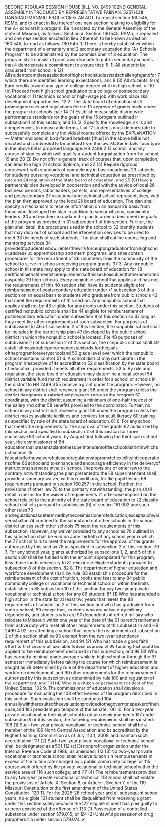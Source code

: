 SECOND REGULAR SESSION
HOUSE BILL NO. 2499
102ND GENERAL ASSEMBLY
INTRODUCED BY REPRESENTATIVE FARNAN.
5257H.01I DANARADEMANMILLER,ChiefClerk
AN ACT
To repeal section 160.545, RSMo, and to enact in lieu thereof one new section relating to
eligibility for the A+ scholarship program.
Be it enacted by the General Assembly of the state of Missouri, as follows:
Section A. Section 160.545, RSMo, is repealed and one new section enacted in lieu
2 thereof, to be known as section 160.545, to read as follows:
160.545. 1. There is hereby established within the department of elementary and
2 secondary education the "A+ Schools Program" to be administered by the commissioner of
3 education. The program shall consist of grant awards made to public secondary schools that
4 demonstrate a commitment to ensure that:
5 (1) All students be graduated from school;
6 (2) Allstudentscompleteaselectionofhighschoolstudiesthatischallengingandfor
7 which there are identified learning expectations; and
8 (3) All students:
9 (a) Earn credits toward any type of college degree while in high school; or
10 (b) Proceed from high school graduation to a college or postsecondary vocational or
11 technical school or high-wage job with work place skill development opportunities.
12 2. The state board of education shall promulgate rules and regulations for the
13 approval of grants made under the program to schools that:
14 (1) Establish measurable districtwide performance standards for the goals of the
15 program outlined in subsection 1 of this section; and
16 (2) Specify the knowledge, skills and competencies, in measurable terms, that
17 students must demonstrate to successfully complete any individual course offered by the
EXPLANATION — Matter enclosed in bold-faced brackets [thus] in the above bill is not enacted and is
intended to be omitted from the law. Matter in bold-face type in the above bill is proposed language.
HB 2499 2
18 school, and any course of studies which will qualify a student forgraduation from the school;
19 and
20 (3) Do not offer a general track of courses that, upon completion, can lead to a high
21 school diploma; and
22 (4) Require rigorous coursework with standards of competency in basic academic
23 subjects for students pursuing vocational and technical education as prescribed by rule and
24 regulation of the state board of education; and
25 (5) Have a partnership plan developed in cooperation and with the advice of local
26 business persons, labor leaders, parents, and representatives of college and postsecondary
27 vocational and technical school representatives, with the plan then approved by the local
28 board of education. The plan shall specify a mechanism to receive information on an annual
29 basis from those who developed the plan in addition to senior citizens, community leaders,
30 and teachers to update the plan in order to best meet the goals of the program as provided in
31 subsection 1 of this section. Further, the plan shall detail the procedures used in the school to
32 identify students that may drop out of school and the intervention services to be used to meet
33 the needs of such students. The plan shall outline counseling and mentoring services
34 providedtostudentswhowillentertheworkforceupongraduationfromhighschool,address
35 apprenticeship and intern programs, and shall contain procedures for the recruitment of
36 volunteers from the community of the school to serve in schools receiving program grants.
37 3. Any nonpublic school in this state may apply to the state board of education for
38 certificationthatitmeetstherequirementsofthissectionsubjecttothesamecriteriaaspublic
39 high schools. Every nonpublic school that applies and has met the requirements of this
40 section shall have its students eligible for reimbursement of postsecondary education under
41 subsection 8 of this section on an equal basis to students who graduate from public schools
42 that meet the requirements of this section. Any nonpublic school that applies shall not be
43 eligible for any grants under this section. Students of certified nonpublic schools shall be
44 eligible for reimbursement of postsecondary education under subsection 8 of this section so
45 long as they meet the other requirements of such subsection. For purposes of subdivision (5)
46 of subsection 2 of this section, the nonpublic school shall be included in the partnership plan
47 developed by the public school district in which the nonpublic school is located. For
48 purposes of subdivision (1) of subsection 2 of this section, the nonpublic school shall
49 establishmeasurableperformancestandards forthegoals oftheprogramforeveryschooland
50 grade level over which the nonpublic school maintains control.
51 4. A school district may participate in the program irrespective of its accreditation
52 classification by the state board of education, provided it meets all other requirements.
53 5. By rule and regulation, the state board of education may determine a local school
54 district variable fund match requirement in order for a school or schools in the district to
HB 2499 3
55 receive a grant under the program. However, no school in any district shall receive a grant
56 under the program unless the district designates a salaried employee to serve as the program
57 coordinator, with the district assuming a minimum of one-half the cost of the salary and other
58 benefits provided to the coordinator. Further, no school in any district shall receive a grant
59 under the program unless the district makes available facilities and services for adult literacy
60 training as specified by rule of the state board of education.
61 6. For any school that meets the requirements for the approval of the grants
62 authorized by this section and specified in subsection 2 of this section for three successive
63 school years, by August first following the third such school year, the commissioner of
64 educationshallpresentaplantothesuperintendentoftheschooldistrictinwhichsuchschool
65 islocatedforthewaiverofrulesandregulationstopromoteflexibilityintheoperationsofthe
66 schooland to enhance and encourage efficiency in the deliveryof instructional services inthe
67 school. Theprovisions of other law to the contrary notwithstanding,the plan presentedto the
68 superintendent shall provide a summary waiver, with no conditions, for the pupil testing
69 requirements pursuant to section 160.257 in the school. Further, the provisions of other law
70 to the contrary notwithstanding, the plan shall detail a means for the waiver of requirements
71 otherwise imposed on the school related to the authority of the state board of education to
72 classify school districts pursuant to subdivision (9) of section 161.092 and such other rules
73 andregulationsasdeterminedbythecommissionerofeducation,exceptsuchwaiversshallbe
74 confined to the school and not other schools in the school district unless such other schools
75 meet the requirements of this subsection. However, any waiver provided to any school as
76 outlined in this subsection shall be void on June thirtieth of any school year in which the
77 school fails to meet the requirements for the approval of the grants authorized by this section
78 as specified in subsection 2 of this section.
79 7. For any school year, grants authorized by subsections 1, 2, and 5 of this section
80 shall be funded with the amount appropriated for this program, less those funds necessary to
81 reimburse eligible students pursuant to subsection 8 of this section.
82 8. The department of higher education and workforce development shall, by rule,
83 establish a procedure for the reimbursement of the cost of tuition, books and fees to any
84 public community college or vocational or technical school or within the limits established in
85 subsection 10 of this section for any two-year private vocational or technical school for any
86 student:
87 (1) Who has attended a high school in the state for at least two years that meets the
88 requirements of subsection 2 of this section and who has graduated from such a school;
89 except that, students who are active duty military dependents, and students who are
90 dependents of retired military who relocate to Missouri within one year of the date of the
91 parent's retirement from active duty who meet all other requirements of this subsection and
HB 2499 4
92 are attending a school that meets the requirements of subsection 2 of this section shall be
93 exempt from the two-year attendance requirement of this subdivision; and
94 (2) Who has made a good faith effort to first secure all available federal sources of
95 funding that could be applied to the reimbursement described in this subsection; and
96 (3) Who has earned a minimal grade average while in high school or through the
97 semester immediately before taking the course for which reimbursement is sought as
98 determined by rule of the department of higher education and workforce development, and
99 other requirements for the reimbursement authorized by this subsection as determined by rule
100 and regulation of the department; and
101 (4) Who is a citizen or permanent resident of the United States.
102 9. The commissioner of education shall develop a procedure for evaluating the
103 effectiveness of the program described in this section. Such evaluation shall be conducted
104 annuallywiththeresultsoftheevaluationprovidedtothegovernor,speakerofthehouse,and
105 president pro tempore of the senate.
106 10. For a two-year private vocational or technical school to obtain reimbursements
107 under subsection 8 of this section, the following requirements shall be satisfied:
108 (1) Such two-year private vocational or technical school shall be a member of the
109 North Central Association and be accredited by the Higher Learning Commission as of July
110 1, 2008, and maintain such accreditation;
111 (2) Such two-year private vocational or technical school shall be designated as a 501
112 (c)(3) nonprofit organization under the Internal Revenue Code of 1986, as amended;
113 (3) No two-year private vocational or technical school shall receive tuition
114 reimbursements in excess of the tuition rate charged by a public community college for
115 course work offered by the private vocational or technical school within the service area of
116 such college; and
117 (4) The reimbursements provided to any two-year private vocational or technical
118 school shall not violate the provisions of Article IX, Section 8, or Article I, Section 7, of the
119 Missouri Constitution or the first amendment of the United States Constitution.
120 11. For the 2025-26 school year and all subsequent school years, no eligible
121 student shall be disqualified from receiving a grant under this section solely because the
122 eligible student has pled guilty to or been convicted of the offense of:
123 (1) Possession of a controlled substance under section 579.015; or
124 (2) Unlawful possession of drug paraphernalia under section 579.074.
✔